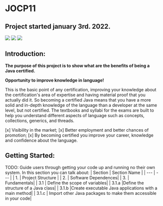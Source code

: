 # JOCP11 
## Project started january 3rd. 2022. 

<p align="left">
<img src="http://img.shields.io/static/v1?label=License&message=MIT&color=green&style=plastic"/>
<img src="https://img.shields.io/github/last-commit/jean981/JOCP11?style=plastic"/>
<img src="https://img.shields.io/badge/version-v0.1.0-blue">
</p>

## Introduction:

<strong> The purpose of this project is to show what are the benefits of being a Java certified.</strong>


<strong> Opportunity to improve knowledge in language!</strong>

This is the basic point of any certification, improving your knowledge about the certification's area of expertise and having material proof that you actually did it.
So becoming a certified Java means that you have a more solid and in-depth knowledge of the language than a developer at the same level, but not certified.
The textbooks and syllabi for the exams are built to help you understand different aspects of language such as concepts, collections, generics, and threads.

[x] Visibility in the market;
[x] Better employment and better chances of promotion;
[x] By becoming certified you improve your career, knowledge and confidence about the language.

## Getting Started:
TODO: Guide users through getting your code up and running no their own system. In this section you can talk about:
| Section | Section Name |
| --- | --- |
| 1. | Project Structure |
| 2. | Software Dependences|
| 3. | Fundamentals|
| 3.1 | Define the scope of variables|
| 3.1.a |Define the structure of a Java class|
| 3.1.b |Create executable Java applications with a main method|
| 3.1.c | Import other Java packages to make them accessible in your code|
